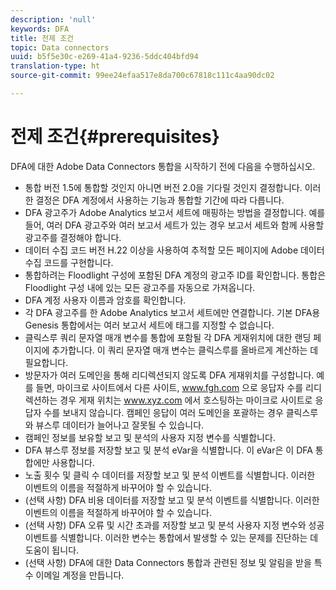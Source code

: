 ```yaml
---
description: 'null'
keywords: DFA
title: 전제 조건
topic: Data connectors
uuid: b5f5e30c-e269-41a4-9236-5ddc404bfd94
translation-type: ht
source-git-commit: 99ee24efaa517e8da700c67818c111c4aa90dc02

---
```



# 전제 조건{#prerequisites}

DFA에 대한 Adobe Data Connectors 통합을 시작하기 전에 다음을 수행하십시오.

* 통합 버전 1.5에 통합할 것인지 아니면 버전 2.0을 기다릴 것인지 결정합니다. 이러한 결정은 DFA 계정에서 사용하는 기능과 통합할 기간에 따라 다릅니다.
* DFA 광고주가 Adobe Analytics 보고서 세트에 매핑하는 방법을 결정합니다. 예를 들어, 여러 DFA 광고주와 여러 보고서 세트가 있는 경우 보고서 세트와 함께 사용할 광고주를 결정해야 합니다.
* 데이터 수집 코드 버전 H.22 이상을 사용하여 추적할 모든 페이지에 Adobe 데이터 수집 코드를 구현합니다.
* 통합하려는 Floodlight 구성에 포함된 DFA 계정의 광고주 ID를 확인합니다. 통합은 Floodlight 구성 내에 있는 모든 광고주를 자동으로 가져옵니다.
* DFA 계정 사용자 이름과 암호를 확인합니다.
* 각 DFA 광고주를 한 Adobe Analytics 보고서 세트에만 연결합니다. 기본 DFA용 Genesis 통합에서는 여러 보고서 세트에 태그를 지정할 수 없습니다.
* 클릭스루 쿼리 문자열 매개 변수를 통합에 포함될 각 DFA 게재위치에 대한 랜딩 페이지에 추가합니다. 이 쿼리 문자열 매개 변수는 클릭스루를 올바르게 계산하는 데 필요합니다.
* 방문자가 여러 도메인을 통해 리디렉션되지 않도록 DFA 게재위치를 구성합니다. 예를 들면, 마이크로 사이트에서 다른 사이트, www.fgh.com 으로 응답자 수를 리디렉션하는 경우 게재 위치는 www.xyz.com 에서 호스팅하는 마이크로 사이트로 응답자 수를 보내지 않습니다. 캠페인 응답이 여러 도메인을 포괄하는 경우 클릭스루와 뷰스루 데이터가 늘어나고 잘못될 수 있습니다.
* 캠페인 정보를 보유할 보고 및 분석의 사용자 지정 변수를 식별합니다.
* DFA 뷰스루 정보를 저장할 보고 및 분석 eVar을 식별합니다. 이 eVar은 이 DFA 통합에만 사용합니다.
* 노출 횟수 및 클릭 수 데이터를 저장할 보고 및 분석 이벤트를 식별합니다. 이러한 이벤트의 이름을 적절하게 바꾸어야 할 수 있습니다.
* (선택 사항) DFA 비용 데이터를 저장할 보고 및 분석 이벤트를 식별합니다. 이러한 이벤트의 이름을 적절하게 바꾸어야 할 수 있습니다.
* (선택 사항) DFA 오류 및 시간 초과를 저장할 보고 및 분석 사용자 지정 변수와 성공 이벤트를 식별합니다. 이러한 변수는 통합에서 발생할 수 있는 문제를 진단하는 데 도움이 됩니다.
* (선택 사항) DFA에 대한 Data Connectors 통합과 관련된 정보 및 알림을 받을 특수 이메일 계정을 만듭니다.

